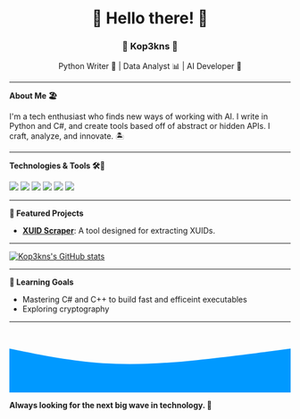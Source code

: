 <h1 align="center">🌴 Hello there! 🌴</h1>

<h3 align="center">🌊 Kop3kns 🌊</h3>
<p align="center">
  Python Writer 🐍 | Data Analyst 📊 | AI Developer 🤖
</p>

---

**About Me 🏖️**

I'm a tech enthusiast who finds new ways of working with AI. I write in Python and C#, and create tools based off of abstract or hidden APIs. I craft, analyze, and innovate. 🏝️

---

**Technologies & Tools 🛠️🐚**

![](https://img.shields.io/badge/Code-Python-blue?style=for-the-badge&logo=python)
![](https://img.shields.io/badge/Code-C%23-blue?style=for-the-badge&logo=c-sharp)
![](https://img.shields.io/badge/Tool-Pandas-orange?style=for-the-badge&logo=pandas)
![](https://img.shields.io/badge/Tool-Xbox%20GDK-green?style=for-the-badge&logo=xbox)
![](https://img.shields.io/badge/Platform-TensorFlow-yellow?style=for-the-badge&logo=tensorflow)
![](https://img.shields.io/badge/Editor-VSCode-blue?style=for-the-badge&logo=visual-studio-code)

---

**🌟 Featured Projects**

- **[XUID Scraper](#)**: A tool designed for extracting XUIDs. 

---

[![Kop3kns's GitHub stats](https://github-readme-stats.vercel.app/api?username=Kop3kns&show_icons=true&bg_color=30,e96443,904e95&title_color=fff&text_color=fff&icon_color=2A75CF)](https://github.com/Kop3kns/github-readme-stats)

---

**🌱 Learning Goals**

- Mastering C# and C++ to build fast and efficeint executables
- Exploring cryptography

---

<svg xmlns="http://www.w3.org/2000/svg" viewBox="0 0 1440 320">
  <path fill="#0099ff" fill-opacity="1" d="M0,96L80,112C160,128,320,160,480,170.7C640,181,800,171,960,154.7C1120,139,1280,117,1360,106.7L1440,96L1440,320L1360,320C1280,320,1120,320,960,320C800,320,640,320,480,320C320,320,160,320,80,320L0,320Z"></path>
</svg>

**Always looking for the next big wave in technology. 🌊**
